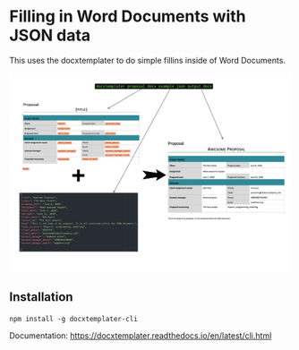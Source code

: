# Filling in Word Documents with JSON data

This uses the docxtemplater to do simple fillins inside of Word Documents. 

![](docxtemplate.png)

## Installation 

```
npm install -g docxtemplater-cli
```

Documentation: https://docxtemplater.readthedocs.io/en/latest/cli.html


